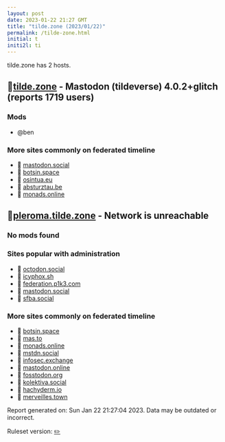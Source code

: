 ```yaml
---
layout: post
date: 2023-01-22 21:27 GMT
title: "tilde.zone (2023/01/22)"
permalink: /tilde-zone.html
initial: t
initi2l: ti
---
```


tilde.zone has 2 hosts.

## 🐘[tilde.zone](https://tilde.zone) - Mastodon (tildeverse) 4.0.2+glitch (reports 1719 users)

### Mods
 * @ben

### More sites commonly on federated timeline

* 🐘 [mastodon.social](/mastodon-social.html)
* 🐘 [botsin.space](/botsin-space.html)
* 🐘 [osintua.eu](/osintua-eu.html)
* 🐘 [absturztau.be](/absturztau-be.html)
* 🐘 [monads.online](/monads-online.html)

## 🐘[pleroma.tilde.zone](https://pleroma.tilde.zone) - Network is unreachable

### No mods found

### Sites popular with administration

* 🐘 [octodon.social](/octodon-social.html)
* 🐘 [icyphox.sh](/icyphox-sh.html)
* 🐘 [federation.p1k3.com](/federation-p1k3-com.html)
* 🐘 [mastodon.social](/mastodon-social.html)
* 🐘 [sfba.social](/sfba-social.html)

### More sites commonly on federated timeline

* 🐘 [botsin.space](/botsin-space.html)
* 🐘 [mas.to](/mas-to.html)
* 🐘 [monads.online](/monads-online.html)
* 🐘 [mstdn.social](/mstdn-social.html)
* 🐘 [infosec.exchange](/infosec-exchange.html)
* 🐘 [mastodon.online](/mastodon-online.html)
* 🐘 [fosstodon.org](/fosstodon-org.html)
* 🐘 [kolektiva.social](/kolektiva-social.html)
* 🐘 [hachyderm.io](/hachyderm-io.html)
* 🐘 [merveilles.town](/merveilles-town.html)

Report generated on: Sun Jan 22 21:27:04 2023. Data may be outdated or incorrect.

Ruleset version: [✏️](/version-pencil)
